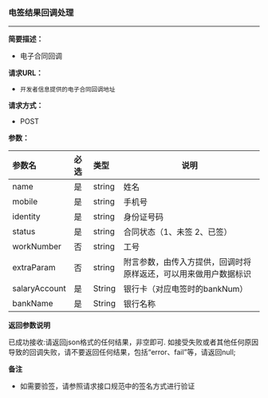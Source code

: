### 电签结果回调处理

---

**简要描述：**

* 电子合同回调

**请求URL：**

* `开发者信息提供的电子合同回调地址`

**请求方式：**

* POST 

**参数：**

| 参数名 | 必选 | 类型 | 说明 |
| :--- | :--- | :--- | --- |
| name | 是 | string | 姓名 |
| mobile | 是 | string | 手机号 |
| identity | 是 | string | 身份证号码 |
| status | 是 | string | 合同状态（1、未签 2、已签） |
| workNumber | 否 | string | 工号 |
| extraParam | 否 | string | 附言参数，由传入方提供，回调时将原样返还，可以用来做用户数据标识 |
| salaryAccount | 是 | String | 银行卡（对应电签时的bankNum） |
| bankName | 是 | String | 银行名称 |

**返回参数说明**

已成功接收:请返回json格式的任何结果，非空即可.
如接受失败或者其他任何原因导致的回调失败，请不要返回任何结果，包括“error、fail”等，请返回null;

**备注**

* 如需要验签，请参照请求接口规范中的签名方式进行验证



